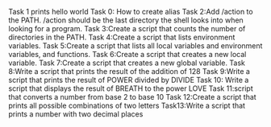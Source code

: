 Task 1 prints hello world
Task 0: How to create alias
Task 2:Add /action to the PATH. /action should be the last directory the shell looks into when looking for a program.
Task 3:Create a script that counts the number of directories in the PATH.
Task 4:Create a script that lists environment variables.
Task 5:Create a script that lists all local variables and environment variables, and functions.
Task 6:Create a script that creates a new local variable.
Task 7:Create a script that creates a new global variable.
Task 8:Write a script that prints the result of the addition of 128
Task 9:Write a script that prints the result of POWER divided by DIVIDE
Task 10: Write a script that displays the result of BREATH to the power LOVE
Task 11:script that converts a number from base 2 to base 10
Task 12:Create a script that prints all possible combinations of two letters 
Task13:Write a script that prints a number with two decimal places
